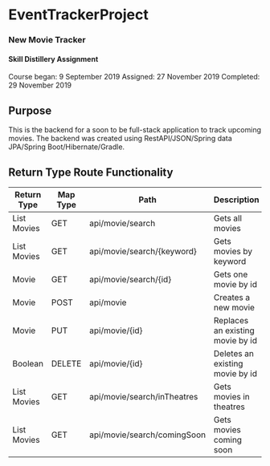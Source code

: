 # EventTrackerProject

### New Movie Tracker

#### Skill Distillery Assignment

Course began: 9 September 2019
Assigned: 27 November 2019
Completed: 29 November 2019

## Purpose

This is the backend for a soon to be full-stack application to track upcoming movies. The backend was created using RestAPI/JSON/Spring data JPA/Spring Boot/Hibernate/Gradle.

## Return Type	Route	Functionality
| Return Type   | Map Type | Path                        | Description                      |
| ------------- | -------- | --------------------------- | -------------------------------- |
| List Movies   | GET      | api/movie/search            | Gets all movies                  |
| List Movies  	| GET      | api/movie/search/{keyword}  | Gets movies by keyword           |
| Movie	        | GET      | api/movie/search/{id}        |	Gets one movie by id            |
| Movie	        | POST     | api/movie	                 | Creates a new movie              |
| Movie	        | PUT      | api/movie/{id}	             | Replaces an existing movie by id |
| Boolean	      | DELETE   | api/movie/{id}	             | Deletes an existing movie by id  |
|List Movies    |GET       | api/movie/search/inTheatres | Gets movies in theatres          |
|List Movies    |GET       | api/movie/search/comingSoon | Gets movies coming soon          |
